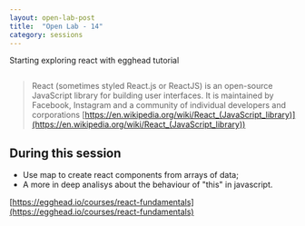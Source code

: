 ```yaml
---
layout: open-lab-post
title:  "Open Lab - 14"
category: sessions
---
```

Starting exploring react with egghead tutorial

<span class="image right"><img src="{{ site.baseurl }}/images/128px-Mad_scientist_transparent_background.svg.png" alt=""></span>

> React (sometimes styled React.js or ReactJS) is an open-source JavaScript library for building user interfaces.
It is maintained by Facebook, Instagram and a community of individual developers and corporations
[https://en.wikipedia.org/wiki/React_(JavaScript_library)](https://en.wikipedia.org/wiki/React_(JavaScript_library))

## During this session

* Use map to create react components from arrays of data;
* A more in deep analisys about the behaviour of "this" in javascript.

[https://egghead.io/courses/react-fundamentals](https://egghead.io/courses/react-fundamentals)